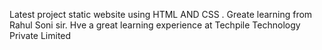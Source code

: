 Latest project static website using HTML AND CSS . Greate learning from Rahul Soni sir.
Hve a great learning experience at Techpile Technology Private Limited 
